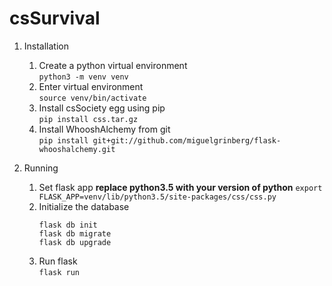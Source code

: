 # csSurvival

1. Installation
    1. Create a python virtual environment  
        `python3 -m venv venv`
    2. Enter virtual environment  
        `source venv/bin/activate`
    3. Install csSociety egg using pip  
        `pip install css.tar.gz`
    4. Install WhooshAlchemy from git  
        `pip install git+git://github.com/miguelgrinberg/flask-whooshalchemy.git`


2. Running
    1. Set flask app  **replace python3.5 with your version of python**
        `export FLASK_APP=venv/lib/python3.5/site-packages/css/css.py`
    2. Initialize the database
        ```
        flask db init
        flask db migrate
        flask db upgrade
        ```
    2. Run flask  
        `flask run`
